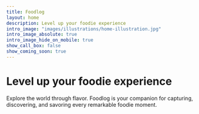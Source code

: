 ```yaml
---
title: Foodlog
layout: home
description: Level up your foodie experience
intro_image: "images/illustrations/home-illustration.jpg"
intro_image_absolute: true
intro_image_hide_on_mobile: true
show_call_box: false
show_coming_soon: true
---
```


# Level up your foodie experience

Explore the world through flavor. Foodlog is your companion for capturing, discovering, and savoring every remarkable foodie moment.

